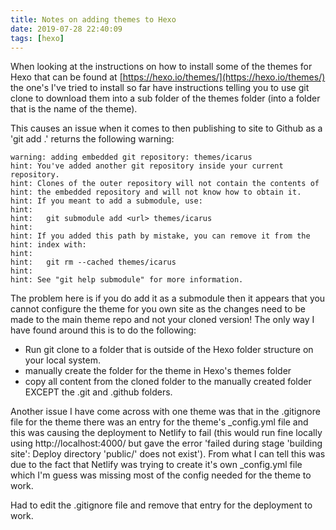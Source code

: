 ```yaml
---
title: Notes on adding themes to Hexo
date: 2019-07-28 22:40:09
tags: [hexo]
---
```

When looking at the instructions on how to install some of the themes for Hexo that can be found at [https://hexo.io/themes/](https://hexo.io/themes/) the one's I've tried to install so far have instructions telling you to use git clone to download them into a sub folder of the themes folder (into a folder that is the name of the theme).

This causes an issue when it comes to then publishing to site to Github as a 'git add .' returns the following warning:
```
warning: adding embedded git repository: themes/icarus
hint: You've added another git repository inside your current repository.
hint: Clones of the outer repository will not contain the contents of
hint: the embedded repository and will not know how to obtain it.
hint: If you meant to add a submodule, use:
hint: 
hint: 	git submodule add <url> themes/icarus
hint: 
hint: If you added this path by mistake, you can remove it from the
hint: index with:
hint: 
hint: 	git rm --cached themes/icarus
hint: 
hint: See "git help submodule" for more information.
```
The problem here is if you do add it as a submodule then it appears that you cannot configure the theme for you own site as the changes need to be made to the main theme repo and not your cloned version!
The only way I have found around this is to do the following:
* Run git clone to a folder that is outside of the Hexo folder structure on your local system.
* manually create the folder for the theme in Hexo's themes folder
* copy all content from the cloned folder to the manually created folder EXCEPT the .git and .github folders.
 
Another issue I have come across with one theme was that in the .gitignore file for the theme there was an entry for the theme's _config.yml file and this was causing the deployment to Netlify to fail (this would run fine locally using http://localhost:4000/ but gave the error 'failed during stage 'building site': Deploy directory 'public/' does not exist'). From what I can tell this was due to the fact that Netlify was trying to create it's own _config.yml file which I'm guess was missing most of the config needed for the theme to work.

Had to edit the .gitignore file and remove that entry for the deployment to work.
